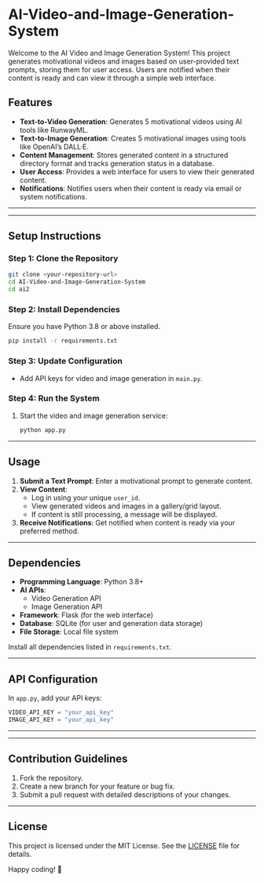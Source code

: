 # AI-Video-and-Image-Generation-System

Welcome to the AI Video and Image Generation System! This project generates motivational videos and images based on user-provided text prompts, storing them for user access. Users are notified when their content is ready and can view it through a simple web interface.

## Features
- **Text-to-Video Generation**: Generates 5 motivational videos using AI tools like RunwayML.
- **Text-to-Image Generation**: Creates 5 motivational images using tools like OpenAI’s DALL·E.
- **Content Management**: Stores generated content in a structured directory format and tracks generation status in a database.
- **User Access**: Provides a web interface for users to view their generated content.
- **Notifications**: Notifies users when their content is ready via email or system notifications.

---

---

## Setup Instructions

### Step 1: Clone the Repository
```bash
git clone <your-repository-url>
cd AI-Video-and-Image-Generation-System
cd ai2
```

### Step 2: Install Dependencies
Ensure you have Python 3.8 or above installed.
```bash
pip install -r requirements.txt
```

### Step 3: Update Configuration
- Add API keys for video and image generation in `main.py`.

### Step 4: Run the System
1. Start the video and image generation service:
   ```bash
   python app.py
   ```

---

## Usage
1. **Submit a Text Prompt**: Enter a motivational prompt to generate content.
2. **View Content**:
   - Log in using your unique `user_id`.
   - View generated videos and images in a gallery/grid layout.
   - If content is still processing, a message will be displayed.
3. **Receive Notifications**: Get notified when content is ready via your preferred method.

---

## Dependencies
- **Programming Language**: Python 3.8+
- **AI APIs**:
  - Video Generation API
  - Image Generation API
- **Framework**: Flask (for the web interface)
- **Database**: SQLite (for user and generation data storage)
- **File Storage**: Local file system

Install all dependencies listed in `requirements.txt`.

---

## API Configuration
In `app.py`, add your API keys:
```python
VIDEO_API_KEY = "your_api_key"
IMAGE_API_KEY = "your_api_key"
```


---

---

## Contribution Guidelines
1. Fork the repository.
2. Create a new branch for your feature or bug fix.
3. Submit a pull request with detailed descriptions of your changes.

---

## License
This project is licensed under the MIT License. See the [LICENSE](LICENSE) file for details.



Happy coding! 🚀
